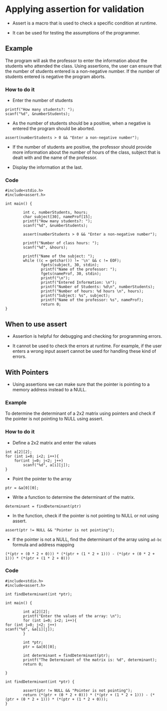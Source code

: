# Applying assertion for validation

* Assert is a macro that is used to check a specific condition at runtime.

* It can be used for testing the assumptions of the programmer.

## Example

The program will ask the professor to enter the information about the students who attended the class. Using assertions, the user can ensure that the number of students entered is a non-negative number. If the number of students entered is negative the program aborts.


### How to do it

* Enter the number of students

```
printf("How many students?: ");
scanf("%d", &numberStudents);
```

* As the number of students should be a positive, when a negative is entered the program should be aborted.

```
assert(numberStudents > 0 && "Enter a non-negative number");
```

* If the number of students are positive, the professor should provide more information about the number of hours of the class, subject that is dealt with and the name of the professor.

* Display the information at the last.

### Code

```
#include<stdio.h>
#include<assert.h>

int main() {

        int c, numberStudents, hours;
        char subject[30], nameProf[15];
        printf("How many students?: ");
        scanf("%d", &numberStudents);

        assert(numberStudents > 0 && "Enter a non-negative number");

        printf("Number of class hours: ");
        scanf("%d", &hours);

        printf("Name of the subject: ");
        while ((c = getchar()) != '\n' && c != EOF);
                fgets(subject, 30, stdin);
                printf("Name of the professor: ");
                fgets(nameProf, 30, stdin);
                printf("\n");
                printf("Entered Information: \n");
                printf("Number of Students: %d\n", numberStudents);
                printf("Number of hours: %d hours \n", hours);
                printf("Subject: %s", subject);
                printf("Name of the professor: %s", nameProf);
                return 0;
}
```

## When to use assert

* Assertion is helpful for debugging and checking for programming errors.

* It cannot be used to check the errors at runtime. For example, if the user enters a wrong input assert cannot be used for handling these kind of errors. 

## With Pointers

* Using assertions we can make sure that the pointer is pointing to a memory address instead to a NULL.

### Example

To determine the determinant of a 2x2 matrix using pointers and check if the pointer is not pointing to NULL using assert.

### How to do it

* Define a 2x2 matrix and enter the values

```
int a[2][2];
for (int i=0; i<2; i++){
	for(int j=0; j<2; j++)
		scanf("%d", a[i][j]);
}
```

* Point the pointer to the array

```
ptr = &a[0][0];
```

* Write a function to determine the determinant of the matrix.

```
determinant = findDeterminant(ptr)
```

* In the function, check if the pointer is not pointing to NULL or not using assert.

```
assert(ptr != NULL && "Pointer is not pointing");
```

* If the pointer is not a NULL, find the determinant of the array using `ad-bc` formula and address mapping 

```
(*(ptr + (0 * 2 + 0))) * (*(ptr + (1 * 2 + 1))) - (*(ptr + (0 * 2 + 1))) * (*(ptr + (1 * 2 + 0)))
```

### Code

```
#include<stdio.h>
#include<assert.h>

int findDeterminant(int *ptr);

int main() {

        int a[2][2];
        printf("Enter the values of the array: \n");
        for (int i=0; i<2; i++){                                                                                       for (int j=0; j<2; j++)                                                                                        scanf("%d", &a[i][j]);
        }

        int *ptr;
        ptr = &a[0][0];

        int determinant = findDeterminant(ptr);
        printf("The Determinant of the matrix is: %d", determinant);
        return 0;

}

int findDeterminant(int *ptr) {

        assert(ptr != NULL && "Pointer is not pointing");
        return (*(ptr + (0 * 2 + 0))) * (*(ptr + (1 * 2 + 1))) - (*(ptr + (0 * 2 + 1))) * (*(ptr + (1 * 2 + 0)));
}
```
